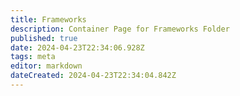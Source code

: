 ```yaml
---
title: Frameworks
description: Container Page for Frameworks Folder
published: true
date: 2024-04-23T22:34:06.928Z
tags: meta
editor: markdown
dateCreated: 2024-04-23T22:34:04.842Z
---
```

